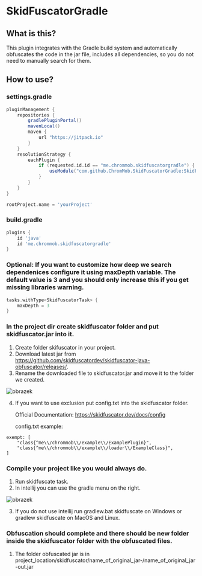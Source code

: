 # SkidFuscatorGradle
## What is this?
This plugin integrates with the Gradle build system and automatically obfuscates the code in the jar file, includes all dependencies, so you do not need to manually search for them.

## How to use?
### settings.gradle

```groovy
pluginManagement {
    repositories {
        gradlePluginPortal()
        mavenLocal()
        maven {
            url "https://jitpack.io"
        }
    }
    resolutionStrategy {
        eachPlugin {
            if (requested.id.id == "me.chrommob.skidfuscatorgradle") {
                useModule("com.github.ChromMob.SkidFuscatorGradle:SkidFuscatorGradle:master-SNAPSHOT")
            }
        }
    }
}

rootProject.name = 'yourProject'
```

### build.gradle

```groovy
plugins {
    id 'java'
    id 'me.chrommob.skidfuscatorgradle'
}
```

### Optional: If you want to customize how deep we search dependenices configure it using maxDepth variable. The default value is 3 and you should only increase this if you get missing libraries warning.

```kotlin
tasks.withType<SkidFuscatorTask> {
    maxDepth = 3
}
```

### In the project dir create skidfuscator folder and put skidfuscator.jar into it.
1. Create folder skifuscator in your project.
2. Download latest jar from https://github.com/skidfuscatordev/skidfuscator-java-obfuscator/releases/.
3. Rename the downloaded file to skidfuscator.jar and move it to the folder we created.

![obrazek](https://user-images.githubusercontent.com/62996347/211897648-96f86a39-ed47-42ab-8495-2c36c69cf7b5.png)

4. If you want to use exclusion put config.txt into the skidfuscator folder.
   
   Official Documentation: https://skidfuscator.dev/docs/config

   config.txt example:
```HOCON
exempt: [
    "class{^me\\/chrommob\\/example\\/ExamplePlugin}",
    "class{^me\\/chrommob\\/example\\/loader\\/ExampleClass}",
]
```


### Compile your project like you would always do.
1. Run skidfuscate task.
2. In intellij you can use the gradle menu on the right.

![obrazek](https://user-images.githubusercontent.com/62996347/211897841-15481a45-5914-49ef-b2e1-803cf9302366.png)

3. If you do not use intellij run gradlew.bat skidfuscate on Windows or gradlew skidfuscate on MacOS and Linux.

### Obfuscation should complete and there should be new folder inside the skidfuscator folder with the obfuscated files.
1. The folder obfuscated jar is in project_location/skidfuscator/name_of_original_jar-/name_of_original_jar-out.jar
